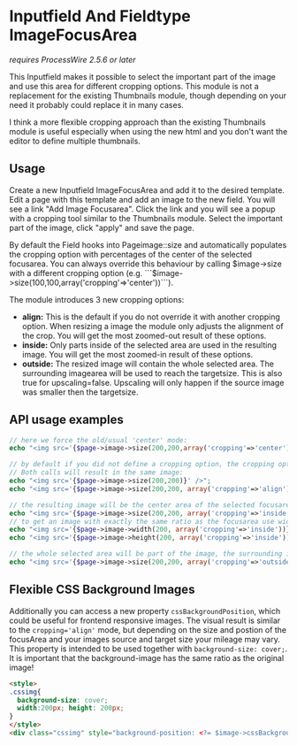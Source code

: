 Inputfield And Fieldtype ImageFocusArea
=======================================
*requires ProcessWire 2.5.6 or later*

This Inputfield makes it possible to select the important part of the image and use this area for different cropping options. This module is not a replacement for the existing Thumbnails module, though depending on your need it probably could replace it in many cases.

I think a more flexible cropping approach than the existing Thumbnails module is useful especially when using the new html <picture> and you don't want the editor to define multiple thumbnails.

Usage
-----
Create a new Inputfield ImageFocusArea and add it to the desired template. Edit a page with this template and add an image to the new field. You will see a link "Add Image Focusarea". Click the link and you will see a popup with a cropping tool similar to the Thumbnails module. Select the important part of the image, click "apply" and save the page.

By default the Field hooks into Pageimage::size and automatically populates the cropping option with percentages of the center of the selected focusarea. You can always override this behaviour by calling $image->size with a different cropping option (e.g. ```$image->size(100,100,array('cropping'=>'center'))```).

The module introduces 3 new cropping options:
- **align:** This is the default if you do not override it with another cropping option. When resizing a image the module only adjusts the alignment of the crop. You will get the most zoomed-out result of these options.
- **inside:** Only parts inside of the selected area are used in the resulting image. You will get the most zoomed-in result of these options.
- **outside:** The resized image will contain the whole selected area. The surrounding imagearea will be used to reach the targetsize. This is also true for upscaling=false. Upscaling will only happen if the source image was smaller then the targetsize.

API usage examples
------------------

```PHP
// here we force the old/usual 'center' mode:
echo "<img src='{$page->image->size(200,200,array('cropping'=>'center'))}' />";

// by default if you did not define a cropping option, the cropping option gets automatically populated
// Both calls will result in the same image:
echo "<img src='{$page->image->size(200,200)}' />";
echo "<img src='{$page->image->size(200,200, array('cropping'=>'align'))}' />";

// the resulting image will be the center area of the selected focusarea 
echo "<img src='{$page->image->size(200,200, array('cropping'=>'inside'))}' />";
// to get an image with exactly the same ratio as the focusarea use width()/height() instead of a size() 
echo "<img src='{$page->image->width(200, array('cropping'=>'inside'))}' />";
echo "<img src='{$page->image->height(200, array('cropping'=>'inside'))}' />";

// the whole selected area will be part of the image, the surrounding imagearea will only be used to reach the targetsize 
echo "<img src='{$page->image->size(200,200, array('cropping'=>'outside'))}' />";
```
Flexible CSS Background Images
------------------------------
Additionally you can access a new property ```cssBackgroundPosition```, which could be useful for frontend responsive images. The visual result is similar to the ```cropping='align'``` mode, but depending on the size and postion of the focusArea and your images source and target size your mileage may vary. This property is intended to be used together with ```background-size: cover;```. It is important that the background-image has the same ratio as the original image!

```HTML
<style>
.cssimg{
  background-size: cover;
  width:200px; height: 200px;
}
</style>
<div class="cssimg" style="background-position: <?= $image->cssBackgroundPosition ?>; background-image: url(<?= $image->url ?>);  "></div>
```

